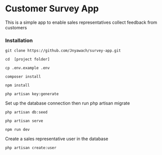 # Customer Survey App

This is a simple app to enable sales representatives collect
feedback from customers

### Installation
 ```
 git clone https://github.com/Jnyawach/survey-app.git
 
 ```
```
cd  [project folder]
```
```
cp .env.example .env
```
```
composer install
```
```
npm install
```
```
php artisan key:generate
```
Set up the database connection then run php artisan migrate
```
php artisan db:seed
```
```
php artisan serve
```
```
npm run dev
```
Create a sales representative user in the database

```
php artisan create:user
```
